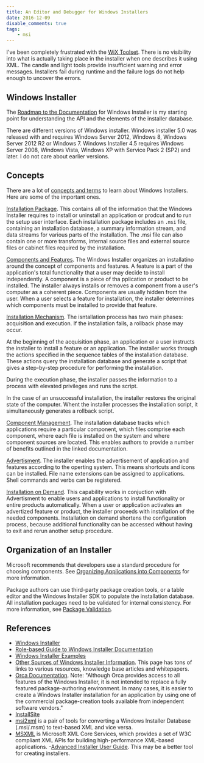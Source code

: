 ```yaml
---
title: An Editor and Debugger for Windows Installers
date: 2016-12-09
disable_comments: true
tags:
    - msi
---
```

I've been completely frustrated with the [WiX Toolset](https://wixtoolset.org). There is no visibility into what is actually taking place in the installer when one describes it using XML. The candle and light tools provide insufficient warning and error messages. Installers fail during runtime and the failure logs do not help enough to uncover the errors.

## Windows Installer
The [Roadmap to the Documentation](https://msdn.microsoft.com/en-us/library/aa371366(v=vs.85).aspx) for Windows Installer is my starting point for understanding the API and the elements of the installer database.

There are different versions of Windows installer. Windows installer 5.0 was released with and requires Windows Server 2012, Windows 8, Windows Server 2012 R2 or Windows 7. Windows Installer 4.5 requires Windows Server 2008, Windows Vista, Windows XP with Service Pack 2 (SP2) and later. I do not care about earlier versions.

## Concepts
There are a lot of [concepts and terms](https://msdn.microsoft.com/en-us/library/windows/desktop/aa370566(v=vs.85).aspx) to learn about Windows Installers. Here are some of the important ones.

[Installation Package](https://msdn.microsoft.com/en-us/library/windows/desktop/aa369294(v=vs.85).aspx). This contains all of the information that the Windows Installer requires to install or uninstall an application or prodcut and to run the setup user interface. Each installation package includes an `.msi` file, containing an installation database, a summary information stream, and data streams for various parts of the installation. The .msi file can also contain one or more transforms, internal source files and external source files or cabinet files required by the installation.

[Components and Features](https://msdn.microsoft.com/en-us/library/windows/desktop/aa368003(v=vs.85).aspx). The Windows Installer organizes an installatino around the concept of components and features. A feature is a part of the application's total functionality that a user may decide to install independently. A component is a piece of tha pplication or product to be installed. The installer always installs or removes a component from a user's computer as a coherent piece. Components are usually hidden from the user. When a user selects a feature for installation, the installer determines which components must be installed to provide that feature.

[Installation Mechanism](https://msdn.microsoft.com/en-us/library/windows/desktop/aa369288(v=vs.85).aspx). The isntallation process has two main phases: acquisition and execution. If the installation fails, a rollback phase may occur.

At the beginning of the acquisition phase, an application or a user instructs the installer to install a feature or an application. The installer works through the actions specified in the sequence tables of the installation database. These actions query the installation database and generate a script that gives a step-by-step procedure for performing the installation.

During the execution phase, the installer passes the information to a process with elevated privileges and runs the script.

In the case of an unsuccessful installation, the installer restores the original state of the computer. Whent the installer processes the installation script, it simultaneously generates a rollback script.

[Component Management](https://msdn.microsoft.com/en-us/library/windows/desktop/aa368006(v=vs.85).aspx). The installation database tracks which applications require a particular component, which files comprise each component, where each file is installed on the system and where component sources are located. This enables authors to provide a number of benefits outlined in the linked documentation.

[Advertisment](https://msdn.microsoft.com/en-us/library/windows/desktop/aa367548(v=vs.85).aspx). The installer enables the advertisement of application and features according to the operting system. This means shortcuts and icons can be installed. File name extensions can be assigned to applications. Shell commands and verbs can be registered.

[Installation on Demand](https://msdn.microsoft.com/en-us/library/windows/desktop/aa369293(v=vs.85).aspx). This capability works in conjuction with Advertisment to enable users and applications to install functionality or entire products automatically. When a user or application activates an advertized feature or product, the installer proceeds with installation of the needed components. Installation on demand shortens the configuration process, because additional functionality can be accessed without having to exit and rerun another setup procedure.

## Organization of an Installer
Microsoft recommends that developers use a standard procedure for choosing components. See [Organizing Applications into Components](https://msdn.microsoft.com/en-us/library/windows/desktop/aa370561(v=vs.85).aspx) for more information.

Package authors can use third-party package creation tools, or a table editor and the Windows Installer SDK to populate the installation database. All installation packages need to be validated for internal consistency. For more information, see [Package Validation](https://msdn.microsoft.com/en-us/library/windows/desktop/aa370569(v=vs.85).aspx).


## References

- [Windows Installer](https://msdn.microsoft.com/en-us/library/windows/desktop/cc185688(v=vs.85).aspx)
- [Role-based Guide to Windows Installer Documentation](https://msdn.microsoft.com/en-us/library/aa371367(v=vs.85).aspx)
- [Windows Installer Examples](https://msdn.microsoft.com/en-us/library/aa372837(v=vs.85).aspx)
- [Other Sources of Windows Installer Information](https://msdn.microsoft.com/en-us/library/aa370563(v=vs.85).aspx). This page has tons of links to various resources, knowledge base articles and whitepapers.
- [Orca Documentation](https://msdn.microsoft.com/en-us/library/aa370557(v=vs.85).aspx). Note: "Although Orca provides access to all features of the Windows Installer, it is not intended to replace a fully featured package-authoring environment. In many cases, it is easier to create a Windows Installer installation for an application by using one of the commercial package-creation tools available from independent software vendors."
- [InstallSite](http://www.installsite.org/)
- [msi2xml](http://msi2xml.sourceforge.net/) is a pair of tools for converting a Windows Installer Database (.msi/.msm) to text-based XML and vice versa.
- [MSXML](https://msdn.microsoft.com/en-us/library/ms763742(v=vs.85).aspx) is Microsoft XML Core Services, which provides a set of W3C compliant XML APIs for building high-performance XML-based applications.
-[Advanced Installer User Guide](http://www.advancedinstaller.com/user-guide/tutorial-ai-ext-vs.html). This may be a better tool for creating installers.
